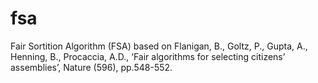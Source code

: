 # fsa
Fair Sortition Algorithm (FSA) based on Flanigan, B., Goltz, P., Gupta, A., Henning, B., Procaccia, A.D., ‘Fair algorithms for selecting citizens’ assemblies’, Nature (596), pp.548-552.

